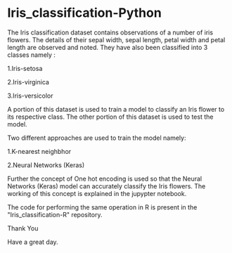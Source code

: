 # Iris_classification-Python

The Iris classification dataset contains observations of a number of iris flowers. The details of their sepal width, sepal length, petal width and petal length are observed and noted. They have also been classified into 3 classes namely :

1.Iris-setosa

2.Iris-virginica

3.Iris-versicolor

A portion of this dataset is used to train a model to classify an Iris flower to its respective class. The other portion of this dataset is used to test the model.

Two different approaches are used to train the model namely:

1.K-nearest neighbhor

2.Neural Networks (Keras)

Further the concept of One hot encoding is used so that the Neural Networks (Keras) model can accurately classify the Iris flowers. The working of this concept is explained in the jupypter notebook.

The code for performing the same operation in R is present in the "Iris_classification-R" repository.

Thank You

Have a great day.
